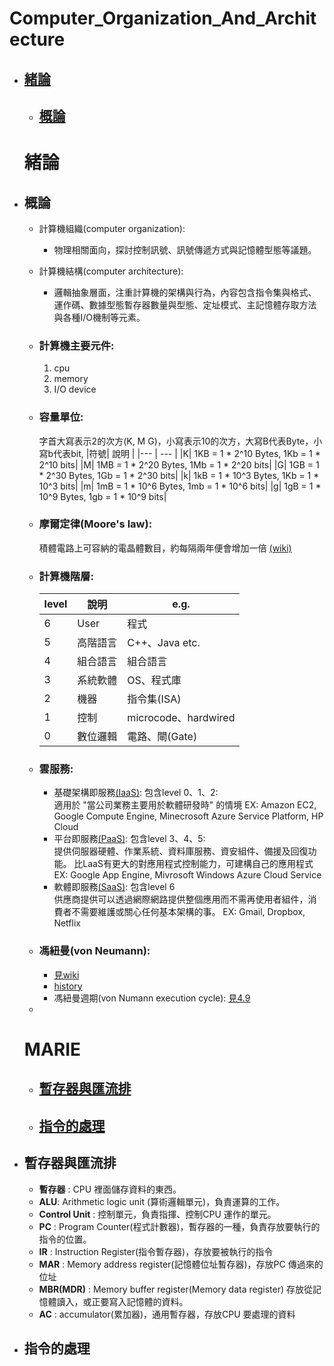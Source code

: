 # Computer_Organization_And_Architecture

* ## [緒論](#001) #
  * ## [概論](#0011) #
    
    
  <h1 id="001">緒論</h1> 
  
* <h2 id="0011">概論</h2>  

    * 計算機組織(computer organization):
      * 物理相關面向，探討控制訊號、訊號傳遞方式與記憶體型態等議題。
    * 計算機結構(computer architecture):
      * 邏輯抽象層面，注重計算機的架構與行為，內容包含指令集與格式、運作碼、數據型態暫存器數量與型態、定址模式、主記憶體存取方法與各種I/O機制等元素。 
    * ### 計算機主要元件:  
      1.  cpu   
      2.  memory  
      3.  I/O device  
    * ### 容量單位:  
      字首大寫表示2的次方(K, M G)，小寫表示10的次方，大寫B代表Byte，小寫b代表bit,
      |符號| 說明 |
      |--- | --- |
      |K| 1KB = 1 * 2^10 Bytes, 1Kb = 1 * 2^10 bits|
      |M| 1MB = 1 * 2^20 Bytes, 1Mb = 1 * 2^20 bits|
      |G| 1GB = 1 * 2^30 Bytes, 1Gb = 1 * 2^30 bits|
      |k| 1kB = 1 * 10^3 Bytes, 1Kb = 1 * 10^3 bits|
      |m| 1mB = 1 * 10^6 Bytes, 1mb = 1 * 10^6 bits|
      |g| 1gB = 1 * 10^9 Bytes, 1gb = 1 * 10^9 bits|
      
    * ### 摩爾定律(Moore's law):
      積體電路上可容納的電晶體數目，約每隔兩年便會增加一倍  [(wiki)](https://zh.wikipedia.org/wiki/%E6%91%A9%E5%B0%94%E5%AE%9A%E5%BE%8B)
      
    * ### 計算機階層:  
      |level | 說明 | e.g. |
      |--- | --- | --- |
      |6| User | 程式 |
      |5| 高階語言 | C++、Java etc. |
      |4| 組合語言 | 組合語言 |
      |3| 系統軟體 | OS、程式庫 |
      |2| 機器 | 指令集(ISA) |
      |1| 控制 | microcode、hardwired |
      |0| 數位邏輯 | 電路、閘(Gate) |
    * ### 雲服務:  
      * 基礎架構即服務[(IaaS)](https://azure.microsoft.com/zh-tw/overview/what-is-iaas/#overview): 包含level 0、1、2:  
          適用於 "當公司業務主要用於軟體研發時" 的情境
          EX: Amazon EC2, Google Compute Engine, Minecrosoft Azure Service Platform, HP Cloud
      * 平台即服務[(PaaS)](https://azure.microsoft.com/zh-tw/overview/what-is-paas/): 包含level 3、4、5:  
          提供伺服器硬體、作業系統、資料庫服務、資安組件、備援及回復功能。
          比LaaS有更大的對應用程式控制能力，可建構自己的應用程式
          EX: Google App Engine, Mivrosoft Windows Azure Cloud Service
      * 軟體即服務[(SaaS)](https://azure.microsoft.com/zh-tw/overview/what-is-saas/): 包含level 6  
          供應商提供可以透過網際網路提供整個應用而不需再使用者組件，消費者不需要維護或關心任何基本架構的事。
          EX: Gmail, Dropbox, Netflix

    * ### 馮紐曼(von Neumann):  
      * [見wiki](https://zh.wikipedia.org/wiki/%E5%86%AF%C2%B7%E8%AF%BA%E4%BC%8A%E6%9B%BC%E7%BB%93%E6%9E%84)
      * [history](https://pansci.asia/archives/194219)
      * 馮紐曼週期(von Numann execution cycle): [見4.9](#0049)
    * 












  <h1 id="004">MARIE</h1> 
  
  * ## [暫存器與匯流排](#0048) #
  * ## [指令的處理](#0049) #

* <h2 id="0048">暫存器與匯流排</h2>

  * **暫存器** : CPU 裡面儲存資料的東西。
  * **ALU**: Arithmetic logic unit (算術邏輯單元)，負責運算的工作。
  * **Control Unit** : 控制單元，負責指揮、控制CPU 運作的單元。
  * **PC** : Program Counter(程式計數器)，暫存器的一種，負責存放要執行的指令的位置。
  * **IR** : Instruction Register(指令暫存器)，存放要被執行的指令
  * **MAR** : Memory address register(記憶體位址暫存器)，存放PC 傳過來的位址
  * **MBR(MDR)** : Memory buffer register(Memory data register) 存放從記憶體讀入，或正要寫入記憶體的資料。
  * **AC** : accumulator(累加器)，通用暫存器，存放CPU 要處理的資料 
* <h2 id="0049">指令的處理</h2>  









